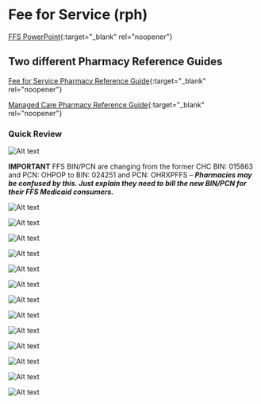 # Fee for Service (rph)

[FFS PowerPoint](https://mygainwell-my.sharepoint.com.mcas.ms/:p:/g/personal/brittaney_thompson_gainwelltechnologies_com/ERr2UzISez9HkHderUnQiHgBxN0uQurZeEy8AJFSVQcqxg?e=FOgR5o){:target="_blank" rel="noopener"}

## Two different Pharmacy Reference Guides

[Fee for Service Pharmacy Reference Guide](https://spbm.medicaid.ohio.gov/SPDocumentLibrary/DocumentLibrary/User%20Guides/Gainwell%20OHSPBM%20FFS%20Pharmacy%20Reference%20Guide%20v1.0_07.2023.pdf){:target="_blank" rel="noopener"}

[Managed Care Pharmacy Reference Guide](https://spbm.medicaid.ohio.gov/SPDocumentLibrary/DocumentLibrary/User%20Guides/SPBM%20Pharmacy%20Reference%20Guide.pdf){:target="_blank" rel="noopener"}

### Quick Review

![Alt text](ffs_1.png) 

**IMPORTANT**  FFS BIN/PCN are changing from the former CHC BIN: 015863 and PCN: OHPOP to BIN: 024251 and PCN: OHRXPFFS – ***Pharmacies may be confused by this.  Just explain they need to bill the new BIN/PCN for their FFS Medicaid consumers.***

![Alt text](ffs_2.png) 

![Alt text](ffs_3.png) 

![Alt text](ffs_4.png) 

![Alt text](ffs_5.png) 

![Alt text](ffs_6.png) 

![Alt text](ffs_7.png) 

![Alt text](ffs_8.png) 

![Alt text](ffs_9.png) 

![Alt text](ffs_10.png) 

![Alt text](ffs_11.png) 

![Alt text](ffs_12.png) 

![Alt text](ffs_13.png)

![Alt text](ffs_14.png)
